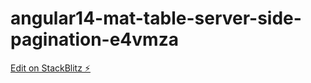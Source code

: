 # angular14-mat-table-server-side-pagination-e4vmza

[Edit on StackBlitz ⚡️](https://stackblitz.com/edit/angular14-mat-table-server-side-pagination-e4vmza)